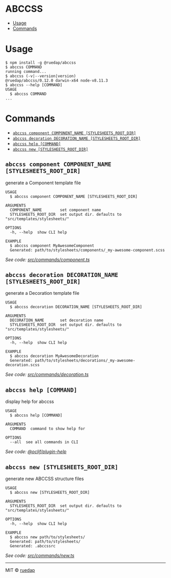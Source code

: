 ABCCSS
======

<!-- toc -->
* [Usage](#usage)
* [Commands](#commands)
<!-- tocstop -->

# Usage

<!-- usage -->
```sh-session
$ npm install -g @ruedap/abccss
$ abccss COMMAND
running command...
$ abccss (-v|--version|version)
@ruedap/abccss/0.12.0 darwin-x64 node-v8.11.3
$ abccss --help [COMMAND]
USAGE
  $ abccss COMMAND
...
```
<!-- usagestop -->

# Commands

<!-- commands -->
* [`abccss component COMPONENT_NAME [STYLESHEETS_ROOT_DIR]`](#abccss-component-component-name-stylesheets-root-dir)
* [`abccss decoration DECORATION_NAME [STYLESHEETS_ROOT_DIR]`](#abccss-decoration-decoration-name-stylesheets-root-dir)
* [`abccss help [COMMAND]`](#abccss-help-command)
* [`abccss new [STYLESHEETS_ROOT_DIR]`](#abccss-new-stylesheets-root-dir)

## `abccss component COMPONENT_NAME [STYLESHEETS_ROOT_DIR]`

generate a Component template file

```
USAGE
  $ abccss component COMPONENT_NAME [STYLESHEETS_ROOT_DIR]

ARGUMENTS
  COMPONENT_NAME        set component name
  STYLESHEETS_ROOT_DIR  set output dir. defaults to "src/templates/stylesheets/"

OPTIONS
  -h, --help  show CLI help

EXAMPLE
  $ abccss component MyAwesomeComponent
  Generated: path/to/stylesheets/components/_my-awesome-component.scss
```

_See code: [src/commands/component.ts](https://github.com/ruedap/abccss/blob/v0.12.0/src/commands/component.ts)_

## `abccss decoration DECORATION_NAME [STYLESHEETS_ROOT_DIR]`

generate a Decoration template file

```
USAGE
  $ abccss decoration DECORATION_NAME [STYLESHEETS_ROOT_DIR]

ARGUMENTS
  DECORATION_NAME       set decoration name
  STYLESHEETS_ROOT_DIR  set output dir. defaults to "src/templates/stylesheets/"

OPTIONS
  -h, --help  show CLI help

EXAMPLE
  $ abccss decoration MyAwesomeDecoration
  Generated: path/to/stylesheets/decorations/_my-awesome-decoration.scss
```

_See code: [src/commands/decoration.ts](https://github.com/ruedap/abccss/blob/v0.12.0/src/commands/decoration.ts)_

## `abccss help [COMMAND]`

display help for abccss

```
USAGE
  $ abccss help [COMMAND]

ARGUMENTS
  COMMAND  command to show help for

OPTIONS
  --all  see all commands in CLI
```

_See code: [@oclif/plugin-help](https://github.com/oclif/plugin-help/blob/v2.0.5/src/commands/help.ts)_

## `abccss new [STYLESHEETS_ROOT_DIR]`

generate new ABCCSS structure files

```
USAGE
  $ abccss new [STYLESHEETS_ROOT_DIR]

ARGUMENTS
  STYLESHEETS_ROOT_DIR  set output dir. defaults to "src/templates/stylesheets/"

OPTIONS
  -h, --help  show CLI help

EXAMPLE
  $ abccss new path/to/stylesheets/
  Generated: path/to/stylesheets/
  Generated: .abccssrc
```

_See code: [src/commands/new.ts](https://github.com/ruedap/abccss/blob/v0.12.0/src/commands/new.ts)_
<!-- commandsstop -->

---

MIT © [ruedap](https://github.com/ruedap)
